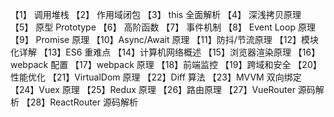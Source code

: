 【1】 调用堆栈
【2】 作用域闭包
【3】 this 全面解析
【4】 深浅拷贝原理
【5】 原型 Prototype
【6】 高阶函数
【7】 事件机制
【8】 Event Loop 原理
【9】 Promise 原理
【10】Async/Await 原理
【11】防抖/节流原理
【12】模块化详解
【13】ES6 重难点
【14】计算机网络概述
【15】浏览器渲染原理
【16】webpack 配置
【17】webpack 原理
【18】前端监控
【19】跨域和安全
【20】性能优化
【21】VirtualDom 原理
【22】Diff 算法
【23】MVVM 双向绑定
【24】Vuex 原理
【25】Redux 原理
【26】路由原理
【27】VueRouter 源码解析
【28】ReactRouter 源码解析
